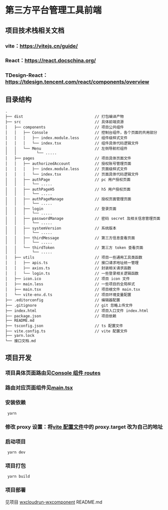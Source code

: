 # 第三方平台管理工具前端

## 项目技术栈相关文档
### vite：https://vitejs.cn/guide/
### React：https://react.docschina.org/
### TDesign-React：https://tdesign.tencent.com/react/components/overview

## 目录结构
```
.
├── dist                                // 打包编译产物
├── src                                 // 具体前端资源
│   ├── components                      // 项目公共组件
│   │   ├── Console                     // 控制台组件，各个页面的共用部分
│   │   │   ├── index.module.less       // 组件级样式文件
│   │   │   └── index.tsx               // 组件具体代码逻辑文件
│   │   └── Menu                        // 左侧导航栏组件
│   │         └── .....
│   ├── pages                           // 项目具体页面文件
│   │   ├── authorizedAccount           // 授权账号管理页面
│   │   │   ├── index.module.less       // 页面级样式文件
│   │   │   └── index.tsx               // 页面具体代码逻辑文件
│   │   ├── authPage                    // pc 用户授权页面
│   │   │   └── .....
│   │   ├── authPageH5                  // h5 用户授权页面
│   │   │   └── .....
│   │   ├── authPageManage              // 授权页面管理页面
│   │   │   └── .....
│   │   ├── login                       // 登录页面
│   │   │   └── .....
│   │   ├── passwordManage              // 密码 secret 及相关信息管理页面
│   │   │   └── .....
│   │   ├── systemVersion               // 系统版本
│   │   │   └── .....
│   │   ├── thirdMessage                // 第三方信息查看页面
│   │   │   └── .....
│   │   └── thirdToken                  // 第三方 token 查看页面
│   │       └── .....
│   ├── utils                           // 项目一些通用工具类函数
│   │   ├── apis.ts                     // 接口请求地址统一管理
│   │   ├── axios.ts                    // 封装相关请求函数
│   │   └── login.ts                    // 一些登录相关逻辑函数
│   ├── icon.ico                        // 项目 icon 文件
│   ├── main.less                       // 一些项目的全局样式
│   ├── main.tsx                        // 项目根文件 main.tsx
│   └── vite-env.d.ts                   // 项目环境变量配置
├── .editorconfig                       // 编辑器配置
├── .gitignore                          // git 忽略上传文件
├── index.html                          // 项目入口文件 index.html
├── package.json                        // 项目依赖
├── README.md
├── tsconfig.json                       // ts 配置文件
├── vite.config.ts                      // vite 配置文件
├── yarn.lock
└── 接口文档.md

```

## 项目开发
### 项目具体页面路由见[Console 组件 routes](./src/components/Console/index.tsx)
### 路由对应页面组件见[main.tsx](./src/main.tsx)
### 安装依赖
```shell
 yarn
```
### 修改 proxy 设置：将[vite 配置文件](./vite.config.ts)中的 proxy.target 改为自己的地址
### 启动项目
```shell
 yarn dev
```
### 项目打包
```shell
 yarn build
```
### 项目部署
见项目 [wxcloudrun-wxcomponent](https://github.com/WeixinCloud/wxcloudrun-wxcomponent) README.md
